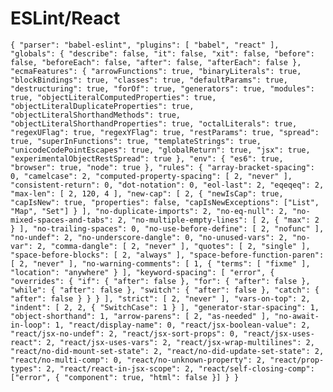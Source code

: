# ESLint/React

`
{
  "parser": "babel-eslint",
  "plugins": [
    "babel",
    "react"
  ],
  "globals": {
    "describe": false,
    "it": false,
    "xit": false,
    "before": false,
    "beforeEach": false,
    "after": false,
    "afterEach": false
  },
  "ecmaFeatures": {
    "arrowFunctions": true,
    "binaryLiterals": true,
    "blockBindings": true,
    "classes": true,
    "defaultParams": true,
    "destructuring": true,
    "forOf": true,
    "generators": true,
    "modules": true,
    "objectLiteralComputedProperties": true,
    "objectLiteralDuplicateProperties": true,
    "objectLiteralShorthandMethods": true,
    "objectLiteralShorthandProperties": true,
    "octalLiterals": true,
    "regexUFlag": true,
    "regexYFlag": true,
    "restParams": true,
    "spread": true,
    "superInFunctions": true,
    "templateStrings": true,
    "unicodeCodePointEscapes": true,
    "globalReturn": true,
    "jsx": true,
    "experimentalObjectRestSpread": true
  },
  "env": {
    "es6": true,
    "browser": true,
    "node": true
  },
  "rules": {
    "array-bracket-spacing": 0,
    "camelcase": 2,
    "computed-property-spacing": [
      2,
      "never"
    ],
    "consistent-return": 0,
    "dot-notation": 0,
    "eol-last": 2,
    "eqeqeq": 2,
    "max-len": [
      2,
      120,
      4
    ],
    "new-cap": [
      2,
      {
        "newIsCap": true,
        "capIsNew": true,
        "properties": false,
        "capIsNewExceptions": ["List", "Map", "Set"]
      }
    ],
    "no-duplicate-imports": 2,
    "no-eq-null": 2,
    "no-mixed-spaces-and-tabs": 2,
    "no-multiple-empty-lines": [
      2,
      {
        "max": 2
      }
    ],
    "no-trailing-spaces": 0,
    "no-use-before-define": [
      2,
      "nofunc"
    ],
    "no-undef": 2,
    "no-underscore-dangle": 0,
    "no-unused-vars": 2,
    "no-var": 2,
    "comma-dangle": [
      2,
      "never"
    ],
    "quotes": [
      2,
      "single"
    ],
    "space-before-blocks": [
      2,
      "always"
    ],
    "space-before-function-paren": [
      2,
      "never"
    ],
    "no-warning-comments": [
      1,
      {
        "terms": [
          "fixme"
        ],
        "location": "anywhere"
      }
    ],
    "keyword-spacing": [
      "error",
      {
        "overrides": {
          "if": {
            "after": false
          },
          "for": {
            "after": false
          },
          "while": {
            "after": false
          },
          "switch": {
            "after": false
          },
          "catch": {
            "after": false
          }
        }
      }
    ],
    "strict": [
      2,
      "never"
    ],
    "vars-on-top": 2,
    "indent": [
      2,
      2,
      {
        "SwitchCase": 1
      }
    ],
    "generator-star-spacing": 1,
    "object-shorthand": 1,
    "arrow-parens": [
      2,
      "as-needed"
    ],
    "no-await-in-loop": 1,
    "react/display-name": 0,
    "react/jsx-boolean-value": 2,
    "react/jsx-no-undef": 2,
    "react/jsx-sort-props": 0,
    "react/jsx-uses-react": 2,
    "react/jsx-uses-vars": 2,
    "react/jsx-wrap-multilines": 2,
    "react/no-did-mount-set-state": 2,
    "react/no-did-update-set-state": 2,
    "react/no-multi-comp": 0,
    "react/no-unknown-property": 2,
    "react/prop-types": 2,
    "react/react-in-jsx-scope": 2,
    "react/self-closing-comp": ["error", {
      "component": true,
      "html": false
    }]
  }
}
`